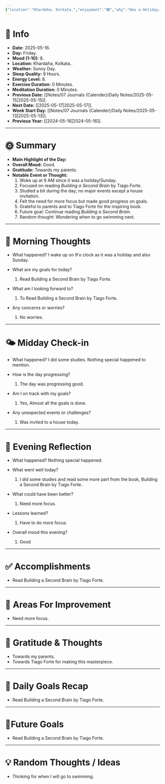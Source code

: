 ```yaml
---
{"location":"Khardaha, Kolkata.","enjoyment":"🟩","why":"Was a Holiday.","date":"2000-05-04","dg-publish":true,"dg-home":null,"tags":["dailyreviews"],"aliases":null,"meditation":"0","exercise":"0","sleep_quality":"9 Hours","mood":"8","energy_level":"8","weather":"Sunny Day","permalink":"/notes/07-journals-calender/daily-notes/2025-05-04/","dgPassFrontmatter":true,"updated":"2025-05-19T10:27:31.199+05:30"}
---
```



# 📅 Info

- **Date:** 2025-05-16.
- **Day:** Friday.
- **Mood (1-10):** 8.
- **Location:** Khardaha, Kolkata..
- **Weather:** Sunny Day.
- **Sleep Quality:** 9 Hours.
- **Energy Level:** 8.
- **Exercise Duration:** 0 Minutes.
- **Meditation Duration:** 0 Minutes.
- **Previous Date:** [[Notes/07 Journals (Calender)/Daily Notes/2025-05-15\|2025-05-15]].
- **Next Date:** [[2025-05-17\|2025-05-17]].
- **Week Start Day:** [[Notes/07 Journals (Calender)/Daily Notes/2025-05-13\|2025-05-13]].
- **Previous Year:** [[2024-05-16\|2024-05-16]].

---

# 🌞 Summary

- **Main Highlight of the Day:** 
- **Overall Mood:** Good.
- **Gratitude:** Towards my parents.
- **Notable Event or Thought:** 
	1) Woke up at 9 AM since it was a holiday/Sunday.
	2) Focused on reading _Building a Second Brain_ by Tiago Forte.
	3) Studied a bit during the day; no major events except a house invitation.
	4) Felt the need for more focus but made good progress on goals.
	5) Grateful to parents and to Tiago Forte for the inspiring book.
	6) Future goal: Continue reading _Building a Second Brain_.
	7) Random thought: Wondering when to go swimming next.

---

# 🧠 Morning Thoughts

- What happened? 
	I wake up on 9'o clock as it was a holiday and also Sunday.

- What are my goals for today?
	1) Read Building a Second Brain by Tiago Forte.

- What am I looking forward to?
	1) To Read Building a Second Brain by Tiago Forte.

- Any concerns or worries?
	1) No worries.

---

# 🌤️ Midday Check-in

- What happened? 
	I did some studies. Nothing special happened to mention.

- How is the day progressing?
	1) The day was progressing good.

- Am I on track with my goals?
	1) Yes, Almost all the goals is done.

- Any unexpected events or challenges?
	1) Was invited to a house today.

---

# 🌙 Evening Reflection

- What happened? 
	Nothing special happened.

- What went well today?
	1) I did some studies and read some more part from the book, Building a Second Brain by Tiago Forte..

- What could have been better?
	1) Need more focus.

- Lessons learned?
	1) Have to do more focus.

- Overall mood this evening?
	1) Good

---

# ✅ Accomplishments

 - Read Building a Second Brain by Tiago Forte.

---

# 🔄 Areas For Improvement

 - Need more focus.

---

# 🙏 Gratitude & Thoughts

 - Towards my parents.
 - Towards Tiago Forte for making this masterpiece.

---

# 🎯 Daily Goals Recap

 - Read Building a Second Brain by Tiago Forte.

---

# 🌌Future Goals

- Read Building a Second Brain by Tiago Forte.

---

# 💡 Random Thoughts / Ideas

- Thinking for when I will go to swimming.